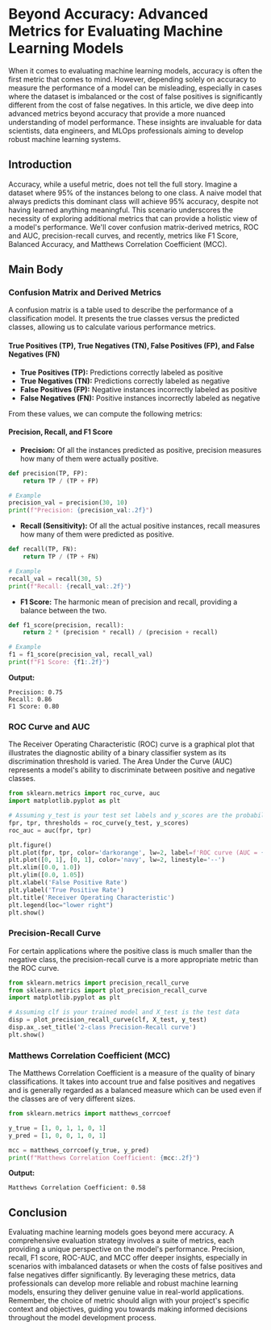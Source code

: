 # Beyond Accuracy: Advanced Metrics for Evaluating Machine Learning Models

When it comes to evaluating machine learning models, accuracy is often the first metric that comes to mind. However, depending solely on accuracy to measure the performance of a model can be misleading, especially in cases where the dataset is imbalanced or the cost of false positives is significantly different from the cost of false negatives. In this article, we dive deep into advanced metrics beyond accuracy that provide a more nuanced understanding of model performance. These insights are invaluable for data scientists, data engineers, and MLOps professionals aiming to develop robust machine learning systems.

## Introduction

Accuracy, while a useful metric, does not tell the full story. Imagine a dataset where 95% of the instances belong to one class. A naive model that always predicts this dominant class will achieve 95% accuracy, despite not having learned anything meaningful. This scenario underscores the necessity of exploring additional metrics that can provide a holistic view of a model's performance. We'll cover confusion matrix-derived metrics, ROC and AUC, precision-recall curves, and recently, metrics like F1 Score, Balanced Accuracy, and Matthews Correlation Coefficient (MCC).

## Main Body

### Confusion Matrix and Derived Metrics

A confusion matrix is a table used to describe the performance of a classification model. It presents the true classes versus the predicted classes, allowing us to calculate various performance metrics.

#### True Positives (TP), True Negatives (TN), False Positives (FP), and False Negatives (FN)

- **True Positives (TP):** Predictions correctly labeled as positive
- **True Negatives (TN):** Predictions correctly labeled as negative
- **False Positives (FP):** Negative instances incorrectly labeled as positive
- **False Negatives (FN):** Positive instances incorrectly labeled as negative

From these values, we can compute the following metrics:

#### Precision, Recall, and F1 Score

- **Precision:** Of all the instances predicted as positive, precision measures how many of them were actually positive.
  
```python
def precision(TP, FP):
    return TP / (TP + FP)

# Example
precision_val = precision(30, 10)
print(f"Precision: {precision_val:.2f}")
```

- **Recall (Sensitivity):** Of all the actual positive instances, recall measures how many of them were predicted as positive.
  
```python
def recall(TP, FN):
    return TP / (TP + FN)

# Example
recall_val = recall(30, 5)
print(f"Recall: {recall_val:.2f}")
```

- **F1 Score:** The harmonic mean of precision and recall, providing a balance between the two.
  
```python
def f1_score(precision, recall):
    return 2 * (precision * recall) / (precision + recall)

# Example
f1 = f1_score(precision_val, recall_val)
print(f"F1 Score: {f1:.2f}")
```

**Output:**
```
Precision: 0.75
Recall: 0.86
F1 Score: 0.80
```

### ROC Curve and AUC

The Receiver Operating Characteristic (ROC) curve is a graphical plot that illustrates the diagnostic ability of a binary classifier system as its discrimination threshold is varied. The Area Under the Curve (AUC) represents a model's ability to discriminate between positive and negative classes.

```python
from sklearn.metrics import roc_curve, auc
import matplotlib.pyplot as plt

# Assuming y_test is your test set labels and y_scores are the probabilities predicted by your model
fpr, tpr, thresholds = roc_curve(y_test, y_scores)
roc_auc = auc(fpr, tpr)

plt.figure()
plt.plot(fpr, tpr, color='darkorange', lw=2, label=f'ROC curve (AUC = {roc_auc:.2f})')
plt.plot([0, 1], [0, 1], color='navy', lw=2, linestyle='--')
plt.xlim([0.0, 1.0])
plt.ylim([0.0, 1.05])
plt.xlabel('False Positive Rate')
plt.ylabel('True Positive Rate')
plt.title('Receiver Operating Characteristic')
plt.legend(loc="lower right")
plt.show()
```

### Precision-Recall Curve

For certain applications where the positive class is much smaller than the negative class, the precision-recall curve is a more appropriate metric than the ROC curve.

```python
from sklearn.metrics import precision_recall_curve
from sklearn.metrics import plot_precision_recall_curve
import matplotlib.pyplot as plt

# Assuming clf is your trained model and X_test is the test data
disp = plot_precision_recall_curve(clf, X_test, y_test)
disp.ax_.set_title('2-class Precision-Recall curve')
plt.show()
```

### Matthews Correlation Coefficient (MCC)

The Matthews Correlation Coefficient is a measure of the quality of binary classifications. It takes into account true and false positives and negatives and is generally regarded as a balanced measure which can be used even if the classes are of very different sizes.

```python
from sklearn.metrics import matthews_corrcoef

y_true = [1, 0, 1, 1, 0, 1]
y_pred = [1, 0, 0, 1, 0, 1]

mcc = matthews_corrcoef(y_true, y_pred)
print(f"Matthews Correlation Coefficient: {mcc:.2f}")
```

**Output:**
```
Matthews Correlation Coefficient: 0.58
```

## Conclusion

Evaluating machine learning models goes beyond mere accuracy. A comprehensive evaluation strategy involves a suite of metrics, each providing a unique perspective on the model's performance. Precision, recall, F1 score, ROC-AUC, and MCC offer deeper insights, especially in scenarios with imbalanced datasets or when the costs of false positives and false negatives differ significantly. By leveraging these metrics, data professionals can develop more reliable and robust machine learning models, ensuring they deliver genuine value in real-world applications. Remember, the choice of metric should align with your project's specific context and objectives, guiding you towards making informed decisions throughout the model development process.